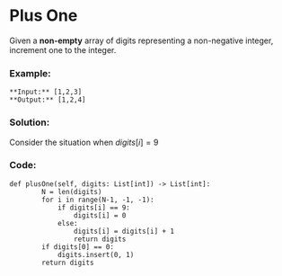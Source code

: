 # Plus One

Given a **non-empty** array of digits representing a non-negative integer, increment one to the integer.

### Example:
```
**Input:** [1,2,3]
**Output:** [1,2,4]
```

### Solution:
Consider the situation when $digits[i] = 9$

### Code:
```
def plusOne(self, digits: List[int]) -> List[int]:
        N = len(digits)
        for i in range(N-1, -1, -1):
            if digits[i] == 9:
                digits[i] = 0
            else:
                digits[i] = digits[i] + 1
                return digits
        if digits[0] == 0:
            digits.insert(0, 1)
        return digits
``` 